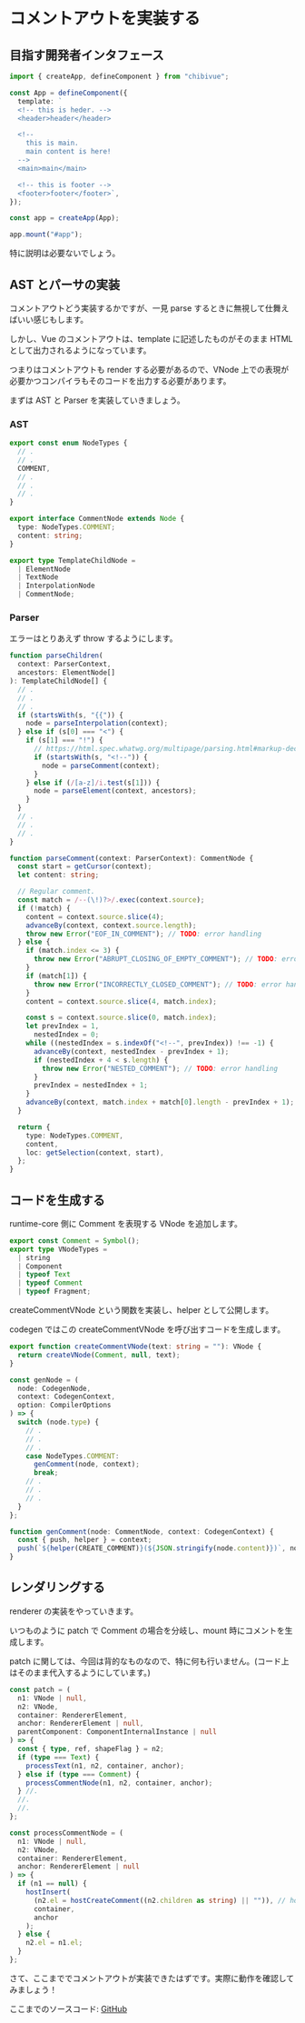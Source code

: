 # コメントアウトを実装する

## 目指す開発者インタフェース

```ts
import { createApp, defineComponent } from "chibivue";

const App = defineComponent({
  template: `
  <!-- this is heder. -->
  <header>header</header>

  <!-- 
    this is main.
    main content is here!
  -->
  <main>main</main>

  <!-- this is footer -->
  <footer>footer</footer>`,
});

const app = createApp(App);

app.mount("#app");
```

特に説明は必要ないでしょう。

## AST とパーサの実装

コメントアウトどう実装するかですが、一見 parse するときに無視して仕舞えばいい感じもします。

しかし、Vue のコメントアウトは、template に記述したものがそのまま HTML として出力されるようになっています。

つまりはコメントアウトも render する必要があるので、VNode 上での表現が必要かつコンパイラもそのコードを出力する必要があります。

まずは AST と Parser を実装していきましょう。

### AST

```ts
export const enum NodeTypes {
  // .
  // .
  COMMENT,
  // .
  // .
  // .
}

export interface CommentNode extends Node {
  type: NodeTypes.COMMENT;
  content: string;
}

export type TemplateChildNode =
  | ElementNode
  | TextNode
  | InterpolationNode
  | CommentNode;
```

### Parser

エラーはとりあえず throw するようにします。

```ts
function parseChildren(
  context: ParserContext,
  ancestors: ElementNode[]
): TemplateChildNode[] {
  // .
  // .
  // .
  if (startsWith(s, "{{")) {
    node = parseInterpolation(context);
  } else if (s[0] === "<") {
    if (s[1] === "!") {
      // https://html.spec.whatwg.org/multipage/parsing.html#markup-declaration-open-state
      if (startsWith(s, "<!--")) {
        node = parseComment(context);
      }
    } else if (/[a-z]/i.test(s[1])) {
      node = parseElement(context, ancestors);
    }
  }
  // .
  // .
  // .
}

function parseComment(context: ParserContext): CommentNode {
  const start = getCursor(context);
  let content: string;

  // Regular comment.
  const match = /--(\!)?>/.exec(context.source);
  if (!match) {
    content = context.source.slice(4);
    advanceBy(context, context.source.length);
    throw new Error("EOF_IN_COMMENT"); // TODO: error handling
  } else {
    if (match.index <= 3) {
      throw new Error("ABRUPT_CLOSING_OF_EMPTY_COMMENT"); // TODO: error handling
    }
    if (match[1]) {
      throw new Error("INCORRECTLY_CLOSED_COMMENT"); // TODO: error handling
    }
    content = context.source.slice(4, match.index);

    const s = context.source.slice(0, match.index);
    let prevIndex = 1,
      nestedIndex = 0;
    while ((nestedIndex = s.indexOf("<!--", prevIndex)) !== -1) {
      advanceBy(context, nestedIndex - prevIndex + 1);
      if (nestedIndex + 4 < s.length) {
        throw new Error("NESTED_COMMENT"); // TODO: error handling
      }
      prevIndex = nestedIndex + 1;
    }
    advanceBy(context, match.index + match[0].length - prevIndex + 1);
  }

  return {
    type: NodeTypes.COMMENT,
    content,
    loc: getSelection(context, start),
  };
}
```

## コードを生成する

runtime-core 側に Comment を表現する VNode を追加します。

```ts
export const Comment = Symbol();
export type VNodeTypes =
  | string
  | Component
  | typeof Text
  | typeof Comment
  | typeof Fragment;
```

createCommentVNode という関数を実装し、helper として公開します。

codegen ではこの createCommentVNode を呼び出すコードを生成します。

```ts
export function createCommentVNode(text: string = ""): VNode {
  return createVNode(Comment, null, text);
}
```

```ts
const genNode = (
  node: CodegenNode,
  context: CodegenContext,
  option: CompilerOptions
) => {
  switch (node.type) {
    // .
    // .
    // .
    case NodeTypes.COMMENT:
      genComment(node, context);
      break;
    // .
    // .
    // .
  }
};

function genComment(node: CommentNode, context: CodegenContext) {
  const { push, helper } = context;
  push(`${helper(CREATE_COMMENT)}(${JSON.stringify(node.content)})`, node);
}
```

## レンダリングする

renderer の実装をやっていきます。

いつものように patch で Comment の場合を分岐し、mount 時にコメントを生成します。

patch に関しては、今回は背的なものなので、特に何も行いません。(コード上はそのまま代入するようにしています。)

```ts
const patch = (
  n1: VNode | null,
  n2: VNode,
  container: RendererElement,
  anchor: RendererElement | null,
  parentComponent: ComponentInternalInstance | null
) => {
  const { type, ref, shapeFlag } = n2;
  if (type === Text) {
    processText(n1, n2, container, anchor);
  } else if (type === Comment) {
    processCommentNode(n1, n2, container, anchor);
  } //.
  //.
  //.
};

const processCommentNode = (
  n1: VNode | null,
  n2: VNode,
  container: RendererElement,
  anchor: RendererElement | null
) => {
  if (n1 == null) {
    hostInsert(
      (n2.el = hostCreateComment((n2.children as string) || "")), // hostCreateComment を nodeOps 側に実装しましょう！s
      container,
      anchor
    );
  } else {
    n2.el = n1.el;
  }
};
```

さて、ここまででコメントアウトが実装できたはずです。実際に動作を確認してみましょう！

ここまでのソースコード: [GitHub](https://github.com/Ubugeeei/chibivue/tree/main/book/impls/50_basic_template_compiler/035_comment)
